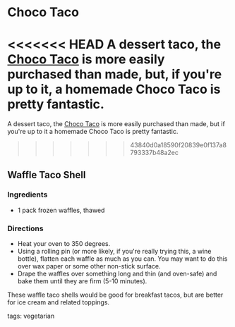 Choco Taco
==============

<<<<<<< HEAD
A dessert taco, the [Choco Taco](http://en.wikipedia.org/wiki/Choco_Taco) is more easily purchased than made, but, if you're up to it, a homemade Choco Taco is pretty fantastic.
=======
A dessert taco, the [Choco Taco](http://en.wikipedia.org/wiki/Choco_Taco) is more easily purchased than made, but if you're up to it a homemade Choco Taco is pretty fantastic.
>>>>>>> 43840d0a18590f20839e0f137a8793337b48a2ec

## Waffle Taco Shell

### Ingredients

* 1 pack frozen waffles, thawed

### Directions

* Heat your oven to 350 degrees.
* Using a rolling pin (or more likely, if you're really trying this, a wine bottle), flatten each waffle as much as you can. You may want to do this over wax paper or some other non-stick surface.
* Drape the waffles over something long and thin (and oven-safe) and bake them until they are firm (5-10 minutes).

These waffle taco shells would be good for breakfast tacos, but are better for ice cream and related toppings.

tags: vegetarian
